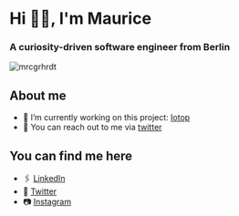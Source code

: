 # Hi 👋🏼, I'm Maurice

### A curiosity-driven software engineer from Berlin

<img src="https://komarev.com/ghpvc/?username=mrcgrhrdt&color=3DDC84&style=flat-square" alt="mrcgrhrdt"/>

## About me

- 🔨 I’m currently working on this project: [Iotop](https://github.com/Iotop-Berlin/)
- 💬 You can reach out to me via [twitter](https://twitter.com/mrcgrhrdt)

## You can find me here

- 🖇 [LinkedIn](https://linkedin.com/in/maurice-gerhardt-840b39171)
- 🐥 [Twitter](https://twitter.com/mrcgrhrdt)
- 📷 [Instagram](https://instagram.com/mrcgrhrdt)
